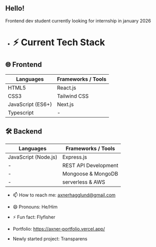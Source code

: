 ## Hello!
Frontend dev student currently looking for internship in january 2026
- # ⚡ Current Tech Stack

## 🌐 Frontend
| Languages | Frameworks / Tools |
|-----------|---------------------|
| HTML5     | React.js            |
| CSS3      | Tailwind CSS        |
| JavaScript (ES6+) | Next.js |
| Typescript         | -  |


## 🛠 Backend
| Languages | Frameworks / Tools |
|-----------|---------------------|
| JavaScript (Node.js) | Express.js |
| -         | REST API Development |
| -         | Mongoose & MongoDB   |
| -         | serverless & AWS   |

  
- 📫 How to reach me: axnerhagglund@gmail.com
- 😄 Pronouns: He/Him
- ⚡ Fun fact: Flyfisher
- Portfolio: https://axner-portfolio.vercel.app/

- Newly started project: Transparens
